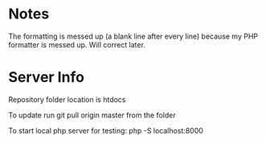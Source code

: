 # Notes
The formatting is messed up (a blank line after every line) because my PHP formatter is messed up. Will correct later.

# Server Info
Repository folder location is htdocs

To update run git pull origin master from the folder

To start local php server for testing: php -S localhost:8000